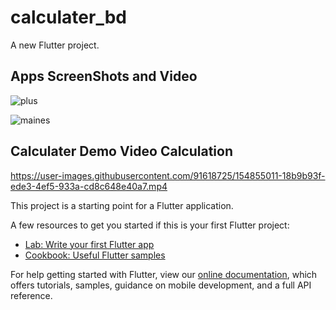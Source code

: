 # calculater_bd

A new Flutter project.

## Apps ScreenShots and Video

![plus](https://user-images.githubusercontent.com/91618725/154855036-3a43f530-2cd1-4bac-b659-05d3188f9673.jpg)

![maines](https://user-images.githubusercontent.com/91618725/154855043-79be56cb-0363-4814-a1c6-b3eaff0f576d.jpg)

## Calculater Demo Video Calculation

https://user-images.githubusercontent.com/91618725/154855011-18b9b93f-ede3-4ef5-933a-cd8c648e40a7.mp4



This project is a starting point for a Flutter application.

A few resources to get you started if this is your first Flutter project:

- [Lab: Write your first Flutter app](https://flutter.dev/docs/get-started/codelab)
- [Cookbook: Useful Flutter samples](https://flutter.dev/docs/cookbook)

For help getting started with Flutter, view our
[online documentation](https://flutter.dev/docs), which offers tutorials,
samples, guidance on mobile development, and a full API reference.
